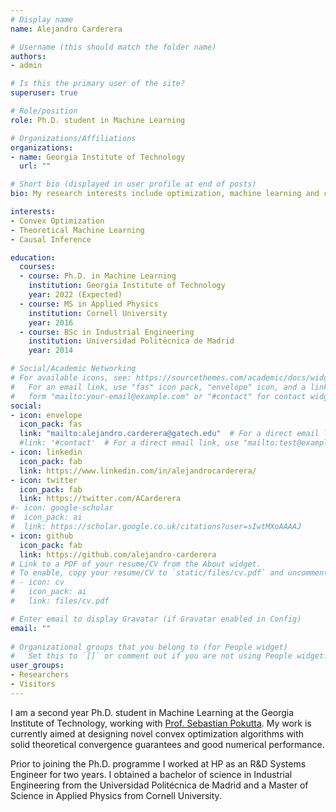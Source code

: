 ```yaml
---
# Display name
name: Alejandro Carderera

# Username (this should match the folder name)
authors:
- admin

# Is this the primary user of the site?
superuser: true

# Role/position
role: Ph.D. student in Machine Learning

# Organizations/Affiliations
organizations:
- name: Georgia Institute of Technology
  url: ""

# Short bio (displayed in user profile at end of posts)
bio: My research interests include optimization, machine learning and causal inference.

interests:
- Convex Optimization
- Theoretical Machine Learning
- Causal Inference

education:
  courses:
  - course: Ph.D. in Machine Learning
    institution: Georgia Institute of Technology
    year: 2022 (Expected)
  - course: MS in Applied Physics
    institution: Cornell University
    year: 2016
  - course: BSc in Industrial Engineering
    institution: Universidad Politécnica de Madrid
    year: 2014

# Social/Academic Networking
# For available icons, see: https://sourcethemes.com/academic/docs/widgets/#icons
#   For an email link, use "fas" icon pack, "envelope" icon, and a link in the
#   form "mailto:your-email@example.com" or "#contact" for contact widget.
social:
- icon: envelope
  icon_pack: fas
  link: "mailto:alejandro.carderera@gatech.edu"  # For a direct email link, use "mailto:test@example.org".
  #link: '#contact'  # For a direct email link, use "mailto:test@example.org".
- icon: linkedin
  icon_pack: fab
  link: https://www.linkedin.com/in/alejandrocarderera/
- icon: twitter
  icon_pack: fab
  link: https://twitter.com/ACarderera
#- icon: google-scholar
#  icon_pack: ai
#  link: https://scholar.google.co.uk/citations?user=sIwtMXoAAAAJ
- icon: github
  icon_pack: fab
  link: https://github.com/alejandro-carderera
# Link to a PDF of your resume/CV from the About widget.
# To enable, copy your resume/CV to `static/files/cv.pdf` and uncomment the lines below.  
# - icon: cv
#   icon_pack: ai
#   link: files/cv.pdf

# Enter email to display Gravatar (if Gravatar enabled in Config)
email: ""
  
# Organizational groups that you belong to (for People widget)
#   Set this to `[]` or comment out if you are not using People widget.  
user_groups:
- Researchers
- Visitors
---
```


I am a second year Ph.D. student in Machine Learning at the Georgia Institute of Technology, working with [Prof. Sebastian Pokutta](http://www.pokutta.com/). My work is currently aimed at designing novel convex optimization algorithms with solid theoretical convergence guarantees and good numerical performance.

Prior to joining the Ph.D. programme I worked at HP as an R&D Systems Engineer for two years. I obtained a bachelor of science in Industrial Engineering from the Universidad Politécnica de Madrid and a Master of Science in Applied Physics from Cornell University.
